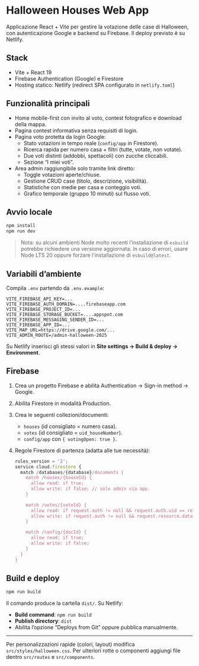 # Halloween Houses Web App

Applicazione React + Vite per gestire la votazione delle case di Halloween, con autenticazione Google e backend su Firebase. Il deploy previsto è su Netlify.

## Stack

- Vite + React 19
- Firebase Authentication (Google) e Firestore
- Hosting statico: Netlify (redirect SPA configurato in `netlify.toml`)

## Funzionalità principali

- Home mobile-first con invito al voto, contest fotografico e download della mappa.
- Pagina contest informativa senza requisiti di login.
- Pagina voto protetta da login Google:
  - Stato votazioni in tempo reale (`config/app` in Firestore).
  - Ricerca rapida per numero casa + filtri (tutte, votate, non votate).
  - Due voti distinti (addobbi, spettacoli) con zucche cliccabili.
  - Sezione “I miei voti”.
- Area admin raggiungibile solo tramite link diretto:
  - Toggle votazioni aperte/chiuse.
  - Gestione CRUD case (titolo, descrizione, visibilità).
  - Statistiche con medie per casa e conteggio voti.
  - Grafico temporale (gruppo 10 minuti) sul flusso voti.

## Avvio locale

```bash
npm install
npm run dev
```

> Nota: su alcuni ambienti Node molto recenti l’installazione di `esbuild` potrebbe richiedere una versione aggiornata. In caso di errori, usare Node LTS 20 oppure forzare l’installazione di `esbuild@latest`.

## Variabili d’ambiente

Compila `.env` partendo da `.env.example`:

```
VITE_FIREBASE_API_KEY=...
VITE_FIREBASE_AUTH_DOMAIN=....firebaseapp.com
VITE_FIREBASE_PROJECT_ID=...
VITE_FIREBASE_STORAGE_BUCKET=....appspot.com
VITE_FIREBASE_MESSAGING_SENDER_ID=...
VITE_FIREBASE_APP_ID=...
VITE_MAP_URL=https://drive.google.com/...
VITE_ADMIN_ROUTE=/admin-halloween-2025
```

Su Netlify inserisci gli stessi valori in **Site settings → Build & deploy → Environment**.

## Firebase

1. Crea un progetto Firebase e abilita Authentication → Sign-in method → Google.
2. Abilita Firestore in modalità Production.
3. Crea le seguenti collezioni/documenti:
   - `houses` (id consigliato = numero casa).
   - `votes` (id consigliato = `uid_houseNumber`).
   - `config/app` con `{ votingOpen: true }`.
4. Regole Firestore di partenza (adatta alle tue necessità):

   ```javascript
   rules_version = '2';
   service cloud.firestore {
     match /databases/{database}/documents {
       match /houses/{houseId} {
         allow read: if true;
         allow write: if false; // solo admin via app.
       }

       match /votes/{voteId} {
         allow read: if request.auth != null && request.auth.uid == resource.data.userId;
         allow write: if request.auth != null && request.resource.data.userId == request.auth.uid;
       }

       match /config/{docId} {
         allow read: if true;
         allow write: if false;
       }
     }
   }
   ```

## Build e deploy

```bash
npm run build
```

Il comando produce la cartella `dist/`. Su Netlify:

- **Build command**: `npm run build`
- **Publish directory**: `dist`
- Abilita l’opzione “Deploys from Git” oppure pubblica manualmente.

---

Per personalizzazioni rapide (colori, layout) modifica `src/styles/halloween.css`. Per ulteriori rotte o componenti aggiungi file dentro `src/routes` e `src/components`.
